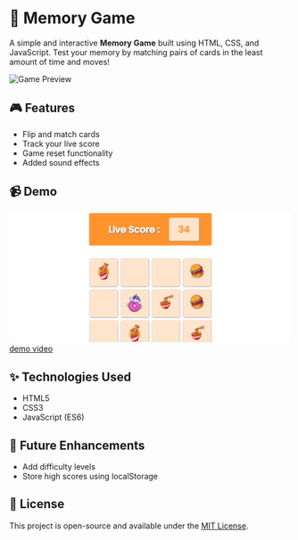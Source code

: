 # 🧠 Memory Game

A simple and interactive **Memory Game** built using HTML, CSS, and JavaScript. Test your memory by matching pairs of cards in the least amount of time and moves!

![Game Preview](./memory_game_preview.gif)

## 🎮 Features

- Flip and match cards  
- Track your live score  
- Game reset functionality  
- Added sound effects 


## 📹 Demo

![demo pic](game_pic.png)
[demo video](live_demo.mp4)


## ✨ Technologies Used

- HTML5  
- CSS3  
- JavaScript (ES6)

## 📌 Future Enhancements

- Add difficulty levels 
- Store high scores using localStorage  


## 📄 License

This project is open-source and available under the [MIT License](LICENSE).
